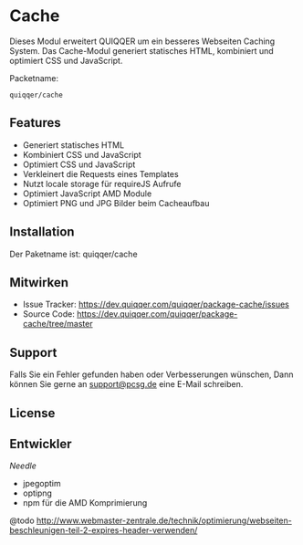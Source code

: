 
Cache
========

Dieses Modul erweitert QUIQQER um ein besseres Webseiten Caching System. 
Das Cache-Modul generiert statisches HTML, kombiniert und optimiert CSS und JavaScript.

Packetname:

    quiqqer/cache


Features
--------

- Generiert statisches HTML
- Kombiniert CSS und JavaScript
- Optimiert CSS und JavaScript
- Verkleinert die Requests eines Templates
- Nutzt locale storage für requireJS Aufrufe
- Optimiert JavaScript AMD Module
- Optimiert PNG und JPG Bilder beim Cacheaufbau

Installation
------------

Der Paketname ist: quiqqer/cache


Mitwirken
----------

- Issue Tracker: https://dev.quiqqer.com/quiqqer/package-cache/issues
- Source Code: https://dev.quiqqer.com/quiqqer/package-cache/tree/master


Support
-------

Falls Sie ein Fehler gefunden haben oder Verbesserungen wünschen,
Dann können Sie gerne an support@pcsg.de eine E-Mail schreiben.


License
-------


Entwickler
--------

*Needle*
- jpegoptim
- optipng
- npm für die AMD Komprimierung


@todo
http://www.webmaster-zentrale.de/technik/optimierung/webseiten-beschleunigen-teil-2-expires-header-verwenden/
